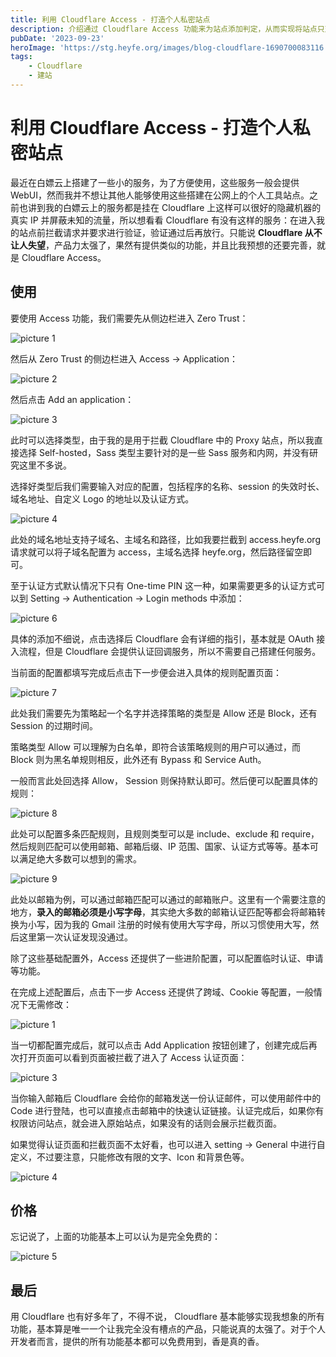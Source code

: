 ```yaml
---
title: 利用 Cloudflare Access - 打造个人私密站点
description: 介绍通过 Cloudflare Access 功能来为站点添加判定，从而实现将站点只对指定人员开放。
pubDate: '2023-09-23'
heroImage: 'https://stg.heyfe.org/images/blog-cloudflare-1690700083116.png'
tags:
    - Cloudflare
    - 建站
---
```


# 利用 Cloudflare Access - 打造个人私密站点

最近在白嫖云上搭建了一些小的服务，为了方便使用，这些服务一般会提供 WebUI，然而我并不想让其他人能够使用这些搭建在公网上的个人工具站点。之前也讲到我的白嫖云上的服务都是挂在 Cloudflare 上这样可以很好的隐藏机器的真实 IP 并屏蔽未知的流量，所以想看看 Cloudflare 有没有这样的服务：在进入我的站点前拦截请求并要求进行验证，验证通过后再放行。只能说 **Cloudflare 从不让人失望**，产品力太强了，果然有提供类似的功能，并且比我预想的还要完善，就是 Cloudflare Access。

## 使用

要使用 Access 功能，我们需要先从侧边栏进入 Zero Trust：

![picture 1](https://stg.heyfe.org/images/blog-cloudflare-access-1680920254081.png)

然后从 Zero Trust 的侧边栏进入 Access -> Application：

![picture 2](https://stg.heyfe.org/images/blog-cloudflare-access-1680920332807.png)

然后点击 Add an application：

![picture 3](https://stg.heyfe.org/images/blog-cloudflare-access-1680920419991.png)

此时可以选择类型，由于我的是用于拦截 Cloudflare 中的 Proxy 站点，所以我直接选择 Self-hosted，Sass 类型主要针对的是一些 Sass 服务和内网，并没有研究这里不多说。

选择好类型后我们需要输入对应的配置，包括程序的名称、session 的失效时长、域名地址、自定义 Logo 的地址以及认证方式。

![picture 4](https://stg.heyfe.org/images/blog-cloudflare-access-1680920975977.png)

此处的域名地址支持子域名、主域名和路径，比如我要拦截到 access.heyfe.org 请求就可以将子域名配置为 access，主域名选择 heyfe.org，然后路径留空即可。

至于认证方式默认情况下只有 One-time PIN 这一种，如果需要更多的认证方式可以到 Setting -> Authentication -> Login methods 中添加：

![picture 6](https://stg.heyfe.org/images/blog-cloudflare-access-1680921208375.png)

具体的添加不细说，点击选择后 Cloudflare 会有详细的指引，基本就是 OAuth 接入流程，但是 Cloudflare 会提供认证回调服务，所以不需要自己搭建任何服务。

当前面的配置都填写完成后点击下一步便会进入具体的规则配置页面：

![picture 7](https://stg.heyfe.org/images/blog-cloudflare-access-1680927807811.png)

此处我们需要先为策略起一个名字并选择策略的类型是 Allow 还是 Block，还有 Session 的过期时间。

策略类型 Allow 可以理解为白名单，即符合该策略规则的用户可以通过，而 Block 则为黑名单规则相反，此外还有 Bypass 和 Service Auth。

一般而言此处回选择 Allow， Session 则保持默认即可。然后便可以配置具体的规则：

![picture 8](https://stg.heyfe.org/images/blog-cloudflare-access-1680928049129.png)

此处可以配置多条匹配规则，且规则类型可以是 include、exclude 和 require，然后规则匹配可以使用邮箱、邮箱后缀、IP 范围、国家、认证方式等等。基本可以满足绝大多数可以想到的需求。

![picture 9](https://stg.heyfe.org/images/blog-cloudflare-access-1680928239092.png)

此处以邮箱为例，可以通过邮箱匹配可以通过的邮箱账户。这里有一个需要注意的地方，**录入的邮箱必须是小写字母**，其实绝大多数的邮箱认证匹配等都会将邮箱转换为小写，因为我的 Gmail 注册的时候有使用大写字母，所以习惯使用大写，然后这里第一次认证发现没通过。

除了这些基础配置外，Access 还提供了一些进阶配置，可以配置临时认证、申请等功能。

在完成上述配置后，点击下一步 Access 还提供了跨域、Cookie 等配置，一般情况下无需修改：

![picture 1](https://stg.heyfe.org/images/blog-cloudflare-access-application-1680928553548.png)

当一切都配置完成后，就可以点击 Add Application 按钮创建了，创建完成后再次打开页面可以看到页面被拦截了进入了 Access 认证页面：

![picture 3](https://stg.heyfe.org/images/blog-cloudflare-access-application-1680928785674.png)

当你输入邮箱后 Cloudflare 会给你的邮箱发送一份认证邮件，可以使用邮件中的 Code 进行登陆，也可以直接点击邮箱中的快速认证链接。认证完成后，如果你有权限访问站点，就会进入原始站点，如果没有的话则会展示拦截页面。

如果觉得认证页面和拦截页面不太好看，也可以进入 setting -> General 中进行自定义，不过要注意，只能修改有限的文字、Icon 和背景色等。

![picture 4](https://stg.heyfe.org/images/blog-cloudflare-access-application-1680929022777.png)

## 价格

忘记说了，上面的功能基本上可以认为是完全免费的：

![picture 5](https://stg.heyfe.org/images/blog-cloudflare-access-application-1680929107027.png)

## 最后

用 Cloudflare 也有好多年了，不得不说， Cloudflare 基本能够实现我想象的所有功能，基本算是唯一一个让我完全没有槽点的产品，只能说真的太强了。对于个人开发者而言，提供的所有功能基本都可以免费用到，香是真的香。
